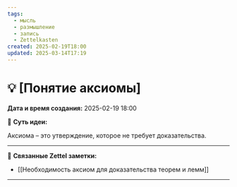 ```yaml
---
tags:
  - мысль
  - размышление
  - запись
  - Zettelkasten
created: 2025-02-19T18:00
updated: 2025-03-14T17:19
---
```

# 💡  [Понятие аксиомы]

**Дата и время создания:** 2025-02-19 18:00

 💫 **Суть идеи:**
 
Аксиома – это утверждение, которое не требует доказательства.
- - -

🔗 **Связанные Zettel заметки:**

- [[Необходимость аксиом для доказательства теорем и лемм]]

------

